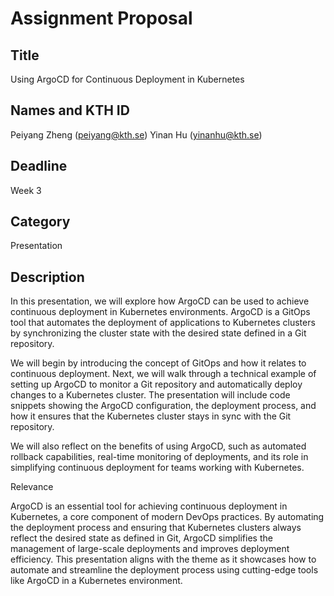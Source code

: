 # Assignment Proposal

## Title

Using ArgoCD for Continuous Deployment in Kubernetes

## Names and KTH ID

Peiyang Zheng (peiyang@kth.se)
Yinan Hu (yinanhu@kth.se)

## Deadline

Week 3

## Category

Presentation

## Description

In this presentation, we will explore how ArgoCD can be used to achieve continuous deployment in Kubernetes environments. ArgoCD is a GitOps tool that automates the deployment of applications to Kubernetes clusters by synchronizing the cluster state with the desired state defined in a Git repository.

We will begin by introducing the concept of GitOps and how it relates to continuous deployment. Next, we will walk through a technical example of setting up ArgoCD to monitor a Git repository and automatically deploy changes to a Kubernetes cluster. The presentation will include code snippets showing the ArgoCD configuration, the deployment process, and how it ensures that the Kubernetes cluster stays in sync with the Git repository.

We will also reflect on the benefits of using ArgoCD, such as automated rollback capabilities, real-time monitoring of deployments, and its role in simplifying continuous deployment for teams working with Kubernetes.

Relevance

ArgoCD is an essential tool for achieving continuous deployment in Kubernetes, a core component of modern DevOps practices. By automating the deployment process and ensuring that Kubernetes clusters always reflect the desired state as defined in Git, ArgoCD simplifies the management of large-scale deployments and improves deployment efficiency. This presentation aligns with the theme as it showcases how to automate and streamline the deployment process using cutting-edge tools like ArgoCD in a Kubernetes environment.